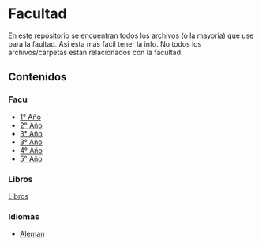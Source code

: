 # Facultad

En este repositorio se encuentran todos los archivos (o la mayoria) que use para la faultad. Asi esta mas facil tener la info.
No todos los archivos/carpetas estan relacionados con la facultad.

## Contenidos

### Facu

* [1° Año](<http://github.com/LucaSor1a/facultad/tree/master/1° Año>)
* [2° Año](<http://github.com/LucaSor1a/facultad/tree/master/2° Año>)
* [3° Año](<http://github.com/LucaSor1a/facultad/tree/master/3° Año>)
* [3° Año](<http://github.com/LucaSor1a/facultad/tree/master/3° Año>)
* [4° Año](<http://github.com/LucaSor1a/facultad/tree/master/4° Año>)
* [5° Año](<http://github.com/LucaSor1a/facultad/tree/master/5° Año>)

### Libros

[Libros](<http://github.com/LucaSor1a/facultad/tree/master/Extras>)

### Idiomas

* [Aleman](<http://github.com/LucaSor1a/facultad/tree/master/Deutsch>)
